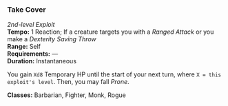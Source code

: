 ### Take Cover
*2nd-level Exploit*  
**Tempo:** 1 Reaction; If a creature targets you with a *Ranged Attack* or you make a *Dexterity Saving Throw*  
**Range:** Self  
**Requirements:** —  
**Duration:** Instantaneous  

You gain `Xd8` Temporary HP until the start of your next turn, where `X = this exploit's level`. Then, you may fall *Prone*.

**Classes:** Barbarian, Fighter, Monk, Rogue
